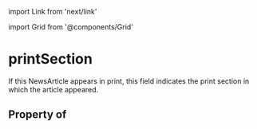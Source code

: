 import Link from 'next/link'
  
import Grid from '@components/Grid'

# printSection

If this NewsArticle appears in print, this field indicates the print section in which the article appeared.

## Property of



